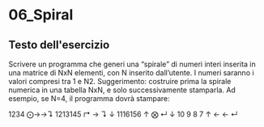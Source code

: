 # 06_Spiral

## Testo dell'esercizio

Scrivere un programma che generi una “spirale” di numeri interi inserita in una matrice di NxN elementi, con N inserito dall’utente. I numeri saranno i valori compresi tra 1 e N2.
Suggerimento: costruire prima la spirale numerica in una tabella NxN, e solo successivamente stamparla.
Ad esempio, se N=4, il programma dovrà stampare:

1234 ⨀→→↴ 1213145 ↱ → ↴ ↓ 1116156 ↑ ⨂ ↵ ↓ 10 9 8 7 ↑ ← ← ↵


